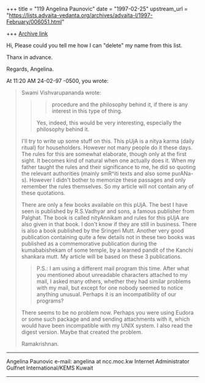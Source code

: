 +++
title = "119 Angelina Paunovic"
date = "1997-02-25"
upstream_url = "https://lists.advaita-vedanta.org/archives/advaita-l/1997-February/006051.html"

+++
[Archive link](https://lists.advaita-vedanta.org/archives/advaita-l/1997-February/006051.html)

Hi,
Please could you tell me how I can "delete" my name from this list.

Thanx in advance.

Regards,
Angelina.


At 11:20 AM 24-02-97 -0500, you wrote:
>Swami Vishvarupananda wrote:
>
>> >procedure and the philosophy behind it, if there is any interest in this
>> type
>> >of thing.
>>
>> Yes, indeed, this would be very interesting, especially the philosophy
>> behind it.
>
>I'll try to write up some stuff on this. This pUjA is a nitya karma (daily
>ritual) for householders. However not many people do it these days. The rules
>for this are somewhat elaborate, though only at the first sight. It becomes
>kind of natural when one actually does it. When my father taught the rules
and
>their significance to me, he did so quoting the relevant authorities (mainly
>smR^iti texts and also some purANa-s). However I didn't bother to memorize
>these passages and only remember the rules themselves. So my article will not
>contain any of these quotations.
>
>There are only a few books available on this pUjA. The best I have seen is
>published by R.S.Vadhyar and sons, a famous publisher from Palghat. The book
>is called nityAnnikam and rules for this pUjA are also given in that book. I
>don't know if they are still in business. There is also a book published by
>the Sringeri Mutt. Another very good publication containing quite a few
>details not in these two books was published as a commemorative publication
>during the kumababishekam of some temple, by a learned pandit of the Kanchi
>shankara mutt. My article will be based on these 3 publications.
>
>> P.S.: I am using a different mail program this time. After what you
>> mentioned about unreadable characters attached to my mail, I asked many
>> others, whether they had similar problems with my mail, but except for one
>> nobody seemed to notice anything unusual. Perhaps it is an incompatibility
>> of our programs?
>
>There seems to be no problem now. Perhaps you were using Eudora or some such
>package and and sending attachments with it, which would have been
>incompatible with my UNIX system. I also read the digest version. Maybe that
>created the problem.
>
>Ramakrishnan.
>


____________________________________________________________________

Angelina Paunovic                               e-mail: angelina at ncc.moc.kw
Internet Administrator
Gulfnet International/KEMS
Kuwait
____________________________________________________________________

